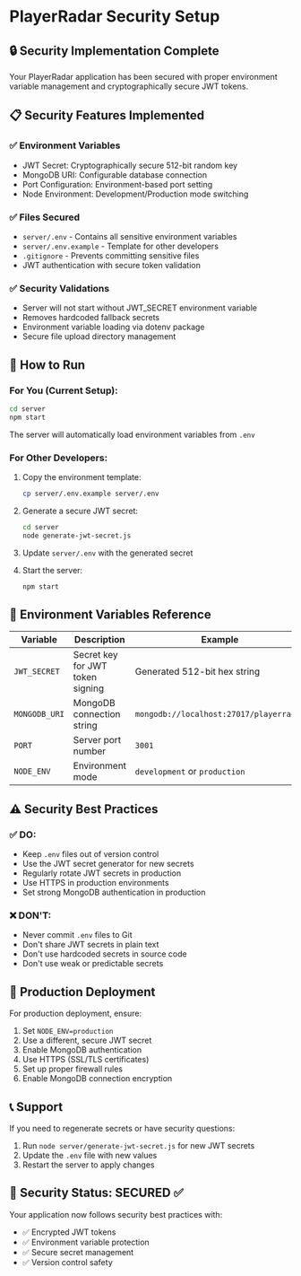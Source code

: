 # PlayerRadar Security Setup

## 🔒 Security Implementation Complete

Your PlayerRadar application has been secured with proper environment variable management and cryptographically secure JWT tokens.

## 📋 Security Features Implemented

### ✅ **Environment Variables**
- JWT Secret: Cryptographically secure 512-bit random key
- MongoDB URI: Configurable database connection
- Port Configuration: Environment-based port setting
- Node Environment: Development/Production mode switching

### ✅ **Files Secured**
- `server/.env` - Contains all sensitive environment variables
- `server/.env.example` - Template for other developers
- `.gitignore` - Prevents committing sensitive files
- JWT authentication with secure token validation

### ✅ **Security Validations**
- Server will not start without JWT_SECRET environment variable
- Removes hardcoded fallback secrets
- Environment variable loading via dotenv package
- Secure file upload directory management

## 🚀 **How to Run**

### For You (Current Setup):
```bash
cd server
npm start
```
The server will automatically load environment variables from `.env`

### For Other Developers:
1. Copy the environment template:
   ```bash
   cp server/.env.example server/.env
   ```

2. Generate a secure JWT secret:
   ```bash
   cd server
   node generate-jwt-secret.js
   ```

3. Update `server/.env` with the generated secret

4. Start the server:
   ```bash
   npm start
   ```

## 🔑 **Environment Variables Reference**

| Variable | Description | Example |
|----------|-------------|---------|
| `JWT_SECRET` | Secret key for JWT token signing | Generated 512-bit hex string |
| `MONGODB_URI` | MongoDB connection string | `mongodb://localhost:27017/playerradar` |
| `PORT` | Server port number | `3001` |
| `NODE_ENV` | Environment mode | `development` or `production` |

## ⚠️ **Security Best Practices**

### ✅ **DO:**
- Keep `.env` files out of version control
- Use the JWT secret generator for new secrets
- Regularly rotate JWT secrets in production
- Use HTTPS in production environments
- Set strong MongoDB authentication in production

### ❌ **DON'T:**
- Never commit `.env` files to Git
- Don't share JWT secrets in plain text
- Don't use hardcoded secrets in source code
- Don't use weak or predictable secrets

## 🔧 **Production Deployment**

For production deployment, ensure:
1. Set `NODE_ENV=production`
2. Use a different, secure JWT secret
3. Enable MongoDB authentication
4. Use HTTPS (SSL/TLS certificates)
5. Set up proper firewall rules
6. Enable MongoDB connection encryption

## 📞 **Support**

If you need to regenerate secrets or have security questions:
1. Run `node server/generate-jwt-secret.js` for new JWT secrets
2. Update the `.env` file with new values
3. Restart the server to apply changes

## 🎯 **Security Status: SECURED ✅**

Your application now follows security best practices with:
- ✅ Encrypted JWT tokens
- ✅ Environment variable protection  
- ✅ Secure secret management
- ✅ Version control safety
